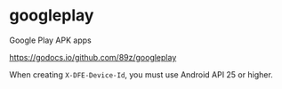 # googleplay

Google Play APK apps

https://godocs.io/github.com/89z/googleplay

When creating `X-DFE-Device-Id`, you must use Android API 25 or higher.
